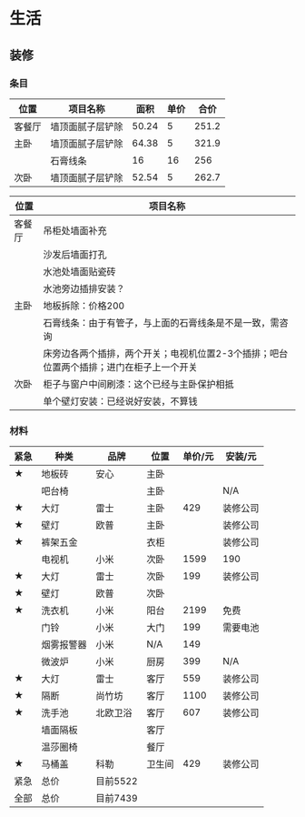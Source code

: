 # 生活

## 装修

### 条目

| 位置   | 项目名称         | 面积  | 单价 | 合价  |
| ------ | ---------------- | ----- | ---- | ----- |
| 客餐厅 | 墙顶面腻子层铲除 | 50.24 | 5    | 251.2 |
| 主卧   | 墙顶面腻子层铲除 | 64.38 | 5    | 321.9 |
|        | 石膏线条         | 16    | 16   | 256   |
| 次卧   | 墙顶面腻子层铲除 | 52.54 | 5    | 262.7 |

| 位置   | 项目名称                                                     |
| ------ | ------------------------------------------------------------ |
| 客餐厅 | 吊柜处墙面补充                                               |
|        | 沙发后墙面打孔                                               |
|        | 水池处墙面贴瓷砖                                             |
|        | 水池旁边插排安装？                                           |
| 主卧   | 地板拆除：价格200                                            |
|        | 石膏线条：由于有管子，与上面的石膏线条是不是一致，需咨询     |
|        | 床旁边各两个插排，两个开关；电视机位置2-3个插排；吧台位置两个插排；进门在柜子上一个开关 |
| 次卧   | 柜子与窗户中间刷漆：这个已经与主卧保护相抵                   |
|        | 单个壁灯安装：已经说好安装，不算钱                           |

### 材料

| 紧急 | 种类       | 品牌     | 位置   | 单价/元 | 安装/元  |
| :--- | ---------- | -------- | ------ | ------- | -------- |
| ★    | 地板砖     | 安心     | 主卧   |         |          |
|      | 吧台椅     |          | 主卧   |         | N/A      |
| ★    | 大灯       | 雷士     | 主卧   | 429     | 装修公司 |
| ★    | 壁灯       | 欧普     | 主卧   |         | 装修公司 |
| ★    | 裤架五金   |          | 衣柜   |         | 装修公司 |
|      | 电视机     | 小米     | 次卧   | 1599    | 190      |
| ★    | 大灯       | 雷士     | 次卧   | 199     | 装修公司 |
| ★    | 壁灯       | 欧普     | 次卧   |         |          |
| ★    | 洗衣机     | 小米     | 阳台   | 2199    | 免费     |
|      | 门铃       | 小米     | 大门   | 199     | 需要电池 |
|      | 烟雾报警器 | 小米     | N/A    | 149     |          |
|      | 微波炉     | 小米     | 厨房   | 399     | N/A      |
| ★    | 大灯       | 雷士     | 客厅   | 559     | 装修公司 |
| ★    | 隔断       | 尚竹坊   | 客厅   | 1100    | 装修公司 |
| ★    | 洗手池     | 北欧卫浴 | 客厅   | 607     | 装修公司 |
|      | 墙面隔板   |          | 客厅   |         |          |
|      | 温莎圈椅   |          | 餐厅   |         |          |
| ★    | 马桶盖     | 科勒     | 卫生间 | 429     | 装修公司 |
| 紧急 | 总价       | 目前5522 |        |         |          |
| 全部 | 总价       | 目前7439 |        |         |          |

